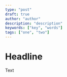 ```yaml
---
type: "post"
draft: true
author: "author"
description: "description"
keywords: ["key", "words"]
tags: ["one", "two"]
---
```


# Headline

Text
